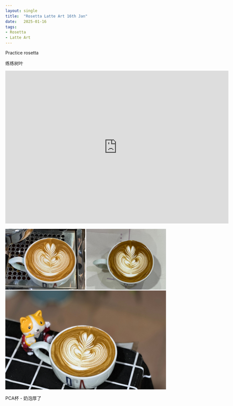 ```yaml
---
layout: single
title:  "Rosetta Latte Art 16th Jan"
date:   2025-01-16
tags:
- Rosetta
- Latte Art
---
```



Practice rosetta

练练树叶


<div class="embed-container">
  <iframe
      src="https://www.youtube.com/embed/-JMZ_XLCugg"
      width="700"
      height="480"
      frameborder="0"
      allowfullscreen="true">
  </iframe>
</div>



![](/assets/img/2025/01/16/D33F192E-E79F-4C2E-B31E-2008FE391FFA.JPG)


PCA杯 - 奶泡厚了

